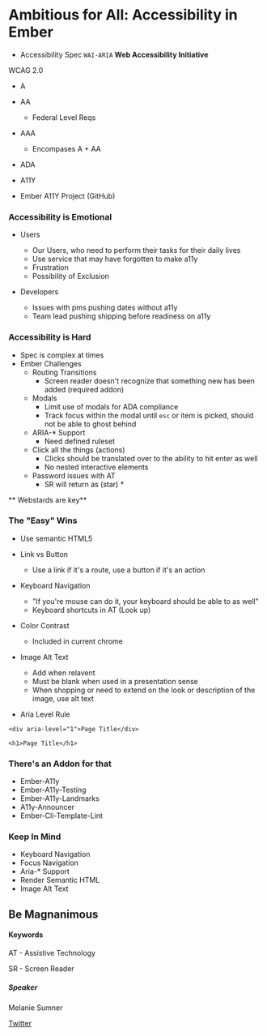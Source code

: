 # Ambitious for All: Accessibility in Ember
- Accessibility Spec `WAI-ARIA` **Web Accessibility Initiative**

WCAG 2.0
- A
- AA
  - Federal Level Reqs
- AAA 
  - Encompases A + AA

- ADA
- A11Y
- Ember A11Y Project (GitHub)

### Accessibility is Emotional
- Users
  - Our Users, who need to perform their tasks for their daily lives
  - Use service that may have forgotten to make a11y
  - Frustration
  - Possibility of Exclusion

- Developers
  - Issues with pms pushing dates without a11y
  - Team lead pushing shipping before readiness on a11y
  
### Accessibility is Hard
- Spec is complex at times
- Ember Challenges
  - Routing Transitions
    - Screen reader doesn't recognize that something new has been added (required addon)
  - Modals
    - Limit use of modals for ADA compliance
    - Track focus within the modal until `esc` or item is picked, should not be able to ghost behind
  - ARIA-* Support
    - Need defined ruleset
  - Click all the things (actions)
    - Clicks should be translated over to the ability to hit enter as well
    - No nested interactive elements
  - Password issues with AT
    - SR will return as (star) *
    
** Webstards are key**

### The "Easy" Wins
- Use semantic HTML5
- Link vs Button
  - Use a link if it's a route, use a button if it's an action
- Keyboard Navigation
  - "If you're mouse can do it, your keyboard should be able to as well"
  - Keyboard shortcuts in AT (Look up)
- Color Contrast
  - Included in current chrome
- Image Alt Text
  - Add when relavent
  - Must be blank when used in a presentation sense
  - When shopping or need to extend on the look or description of the image, use alt text

- Aria Level Rule
```
<div aria-level="1">Page Title</div>
```

```
<h1>Page Title</h1>
```

### There's an Addon for that
- Ember-A11y
- Ember-A11y-Testing
- Ember-A11y-Landmarks
- A11y-Announcer
- Ember-Cli-Template-Lint

### Keep In Mind
- Keyboard Navigation
- Focus Navigation
- Aria-* Support
- Render Semantic HTML
- Image Alt Text

## Be Magnanimous
    
#### Keywords
AT - Assistive Technology

SR - Screen Reader


##### Speaker

Melanie Sumner

[Twitter](https://twitter.com/melaniersumner)
